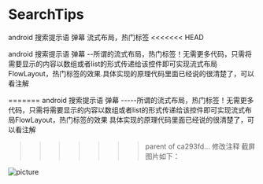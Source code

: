 # SearchTips
android 搜索提示语 弹幕 流式布局，热门标签
<<<<<<< HEAD

android 搜索提示语 弹幕 --所谓的流式布局，热门标签！无需更多代码，只需将需要显示的内容以数组或者list的形式传递给该控件即可实现流式布局FlowLayout，热门标签的效果.具体实现的原理代码里面已经说的很清楚了，可以看注解

=======
android 搜索提示语 弹幕 -----所谓的流式布局，热门标签！无需更多代码，只需将需要显示的内容以数组或者list的形式传递给该控件即可实现流式布局FlowLayout，热门标签的效果
具体实现的原理代码里面已经说的很清楚了，可以看注解
>>>>>>> parent of ca293fd... 修改注释
截屏图片如下：

![picture](https://github.com/xujinping/SearchTips/blob/master/app/src/main/raw/screenShot.png)
